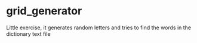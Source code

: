 grid_generator
==============

Little exercise, it generates random letters and tries to find the words in the dictionary text file